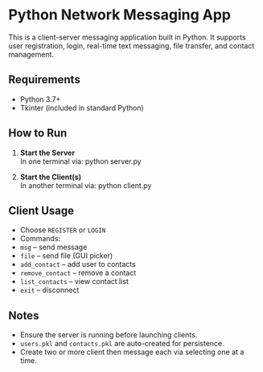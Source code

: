 # Python Network Messaging App

This is a client-server messaging application built in Python. It supports user registration, login, real-time text messaging, file transfer, and contact management.

## Requirements
- Python 3.7+
- Tkinter (included in standard Python)

## How to Run

1. **Start the Server**  
   In one terminal via:
   python server.py

2. **Start the Client(s)**  
In another terminal via:
python client.py

## Client Usage
- Choose `REGISTER` or `LOGIN`
- Commands:
- `msg` – send message
- `file` – send file (GUI picker)
- `add_contact` – add user to contacts
- `remove_contact` – remove a contact
- `list_contacts` – view contact list
- `exit` – disconnect

## Notes
- Ensure the server is running before launching clients.
- `users.pkl` and `contacts.pkl` are auto-created for persistence.
- Create two or more client then message each via selecting one at a time.